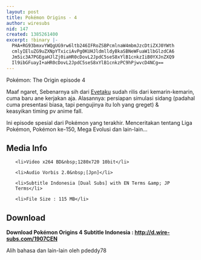 ```yaml
---
layout: post
title: Pokémon Origins - 4
author: wiresubs
nid: 147
created: 1385261400
excerpt: !binary |-
  PHA+RG93bmxvYWQgUG9rw6ltb246IFRoZSBPcmlnaW4mbmJzcDtiZXJ0YWth
  cmlyIEluZG9uZXNpYTxiciAvPg0KUHJldmlldyBkaSBNeWFuaW1lbGlzdCA6
  Jm5ic3A7PGEgaHJlZj0iaHR0cDovL2JpdC5seS8xYlB1cnkzIiB0YXJnZXQ9
  Il9ibGFuayI+aHR0cDovL2JpdC5seS8xYlB1cnkzPC9hPjwvcD4NCg==
---
```

<p class="rtecenter">Pokémon: The Origin episode 4</p>

<p class="rtejustify">Maaf ngaret, Sebenarnya sih dari <a href="http://evetaku.com/blog">Evetaku</a> sudah rilis dari kemarin-kemarin, cuma baru ane kerjakan aja. Alasannya: persiapan simulasi sidang (padahal cuma presentasi biasa, tapi pengujinya itu loh yang greget)&nbsp;&amp; keasyikan&nbsp;timing pv anime fall.</p>

<p class="rtejustify">Ini episode spesial dari Pokémon&nbsp;yang terakhir. Menceritakan tentang Liga Pokémon,&nbsp;Pokémon ke-150, Mega Evolusi dan lain-lain...&nbsp;</p>

<h2>Media Info</h2>

<ul>
	<li>Video x264 BD&nbsp;1280x720 10bit</li>
	<li>Audio Vorbis 2.0&nbsp;[Jpn]</li>
	<li>Subtitle Indonesia [Dual Subs] with EN Terms &amp; JP Terms</li>
	<li>File Size : 115 MB</li>
</ul>

<h2>Download</h2>

<p><strong>Download Pokémon Origins&nbsp;4&nbsp;Subtitle Indonesia&nbsp;:&nbsp;<a href="http://d.wire-subs.com/1907CEN" target="_blank">http://d.wire-subs.com/1907CEN</a></strong></p>

<p>Alih bahasa dan lain-lain oleh pdeddy78</p>
